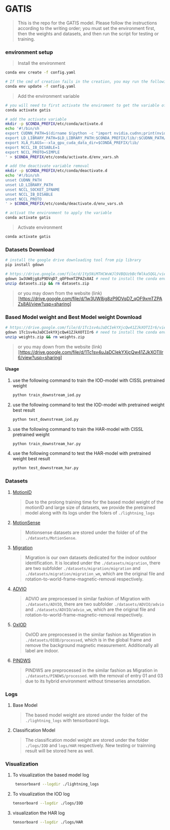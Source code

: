 # GATIS

> This is the repo for the GATIS model. Please follow the instructions according to the writing order; you must set the environment first, then the weights and datasets, and then run the script for testing or training.

### environment setup

> Install the environment

```bash
conda env create -f config.yaml

# If the cmd of creation fails in the creation, you may run the following line to complete the installation. If not, you may skip it
conda env update -f config.yaml
```

> Add the environment variable

```bash
# you will need to first activate the enviroment to get the variable of environment correctly
conda activate gatis

# add the activate variable
mkdir -p $CONDA_PREFIX/etc/conda/activate.d
echo '#!/bin/sh
export CUDNN_PATH=$(dirname $(python -c "import nvidia.cudnn;print(nvidia.cudnn.__file__)"))
export LD_LIBRARY_PATH=$LD_LIBRARY_PATH:$CONDA_PREFIX/lib/:$CUDNN_PATH/lib
export XLA_FLAGS=--xla_gpu_cuda_data_dir=$CONDA_PREFIX/lib/
export NCCL_IB_DISABLE=1
export NCCL_PROTO=SIMPLE
' > $CONDA_PREFIX/etc/conda/activate.d/env_vars.sh

# add the deactivate variable removal
mkdir -p $CONDA_PREFIX/etc/conda/deactivate.d
echo '#!/bin/sh
unset CUDNN_PATH
unset LD_LIBRARY_PATH
unset NCCL_SOCKET_IFNAME
unset NCCL_IB_DISABLE
unset NCCL_PROTO
' > $CONDA_PREFIX/etc/conda/deactivate.d/env_vars.sh

# activat the environment to apply the variable
conda activate gatis
```

> Activate environment

```bash
conda activate gatis
```

### Datasets Download

```bash
# install the google drive downloading tool from pip library
pip install gdown
```

```bash
# https://drive.google.com/file/d/1Yp5NiMTHCWvWJl9VBQUzbBcfWlka5QGL/view?usp=drive_link
gdown 1w3UW8jg8zP9DVqD7_qOF9xmTZPAZs8AI # need to install the conda environment first, the gdown is the pip package
unzip datasets.zip && rm datasets.zip
```

> or you may down from the website (link)[https://drive.google.com/file/d/1w3UW8jg8zP9DVqD7_qOF9xmTZPAZs8AI/view?usp=sharing]

### Based Model weight and Best Model weight Download

```bash
# https://drive.google.com/file/d/1Tc1sv4uJaDCIekYXjcQw41ZJkXOTIIr6/view?usp=sharing
gdown 1Tc1sv4uJaDCIekYXjcQw41ZJkXOTIIr6 # need to install the conda environment first, the gdown is the pip package
unzip weights.zip && rm weights.zip
```

> or you may down from the website (link)[https://drive.google.com/file/d/1Tc1sv4uJaDCIekYXjcQw41ZJkXOTIIr6/view?usp=sharing]

#### Usage

1. use the following command to train the IOD-model with CISSL pretrained weight
   ```bash
   python train_downstream_iod.py
   ```
2. use the following command to test the IOD-model with pretrained weight best result
   ```bash
   python test_downstream_iod.py
   ```
3. use the following command to train the HAR-model with CISSL pretrained weight
   ```bash
   python train_downstream_har.py
   ```
4. use the following command to test the HAR-model with pretrained weight best result
   ```bash
   python test_downstream_har.py
   ```

### Datasets

1. [MotionID](https://paperswithcode.com/paper/motion-id-human-authentication-approach)
   > Due to the prolong training time for the based model weight of the motionID and large size of datasets, we provide the pretrained model along with its logs under the folers of `./lightning_logs`
2. [MotionSense](https://paperswithcode.com/dataset/motionsense)
   > Motionsense datasets are stored under the folder of of the `./datasets/MotionSense`.
3. [Migration](https://ieee-dataport.org/documents/migration)
   > Migration is our own datasets dedicated for the indoor outdoor identification. It is located under the `./datasets/migration`, there are two subfolder `./datasets/migration/migration` and `./datasets/migration/migration_wm`, which are the original file and rotation-to-world-frame-magnetic-removal respectively.
4. [ADVIO](https://github.com/AaltoVision/ADVIO)
   > ADVIO are preprocessed in similar fashion of Migration with `./datasets/ADVIO`, there are two subfolder `./datasets/ADVIO/advio` and `./datasets/ADVIO/advio_wm`, which are the original file and rotation-to-world-frame-magnetic-removal respectively.
5. [OxIOD](http://deepio.cs.ox.ac.uk/)
   > OxIOD are preprocessed in the similar fashion as Migeration in `./datasets/OIOD/processed`, which is in the global frame and remove the background magnetic measurement. Additionally all label are indoor.
6. [PINDWS](https://entrepot.recherche.data.gouv.fr/dataset.xhtml?persistentId=doi:10.57745/ZCBIIB)
   > PINDWS are preprocessed in the similar fashion as Migration in `./datasets/PINDWS/processed`. with the removal of entry 01 and 03 due to its hybrid environment without timeseries annotation.

### Logs

1. Base Model
   > The based model weight are stored under the folder of the `./lightning_logs` with tensorbaord logs.
2. Classification Model
   > The classification model weight are stored under the folder `./logs/IOD` and `logs/HAR` respectively. New testing or trainning result will be stored here as well.

### Visualization

1. To visualization the based model log
   ```bash
    tensorboard --logdir ./lightning_logs
   ```
2. To visualization the IOD log
   ```bash
   tensorboard --logdir ./logs/IOD
   ```
3. visualization the HAR log
   ```bash
   tensorboard --logdir ./logs/HAR
   ```
